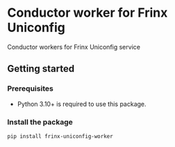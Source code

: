 # Conductor worker for Frinx Uniconfig


Conductor workers for Frinx Uniconfig service

## Getting started

### Prerequisites

- Python 3.10+ is required to use this package.

### Install the package

```bash
pip install frinx-uniconfig-worker
```

